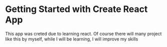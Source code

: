# Getting Started with Create React App

This app was creted due to learning react.
Of course there will many project like this by myself, while I will be learning, I will improve my skills
